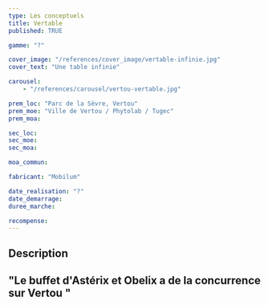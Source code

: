 ```yaml
---
type: Les conceptuels
title: Vertable
published: TRUE

gamme: "?"

cover_image: "/references/cover_image/vertable-infinie.jpg"
cover_text: "Une table infinie"

carousel:
    - "/references/carousel/vertou-vertable.jpg"

prem_loc: "Parc de la Sèvre, Vertou"
prem_moe: "Ville de Vertou / Phytolab / Tugec"
prem_moa:

sec_loc:
sec_moe:
sec_moa:

moa_commun:

fabricant: "Mobilum"

date_realisation: "?"
date_demarrage:
duree_marche:

recompense:
---
```


## Description

## "Le buffet d'Astérix et Obelix a de la concurrence sur Vertou "
